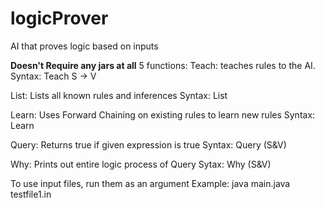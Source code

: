 # logicProver
 AI that proves logic based on inputs

**Doesn't Require any jars at all**
5 functions:
Teach: teaches rules to the AI. 
 Syntax: Teach S -> V
 
List: Lists all known rules and inferences
 Syntax: List
 
Learn: Uses Forward Chaining on existing rules to learn new rules
 Syntax: Learn
 
Query: Returns true if given expression is true
 Syntax: Query (S&V)

Why: Prints out entire logic process of Query
 Sytax: Why (S&V)
 
To use input files, run them as an argument
Example: java main.java testfile1.in
